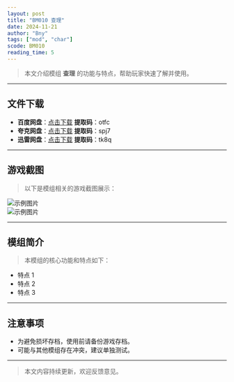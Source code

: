 ```yaml
---
layout: post
title: "BM010 查理"
date: 2024-11-21
author: "Bny"
tags: ["mod", "char"]
scode: BM010
reading_time: 5
---
```


> 本文介绍模组 **查理** 的功能与特点，帮助玩家快速了解并使用。

---





## 文件下载
- **百度网盘**：[点击下载](https://pan.baidu.com/s/16qvTbtFqXywolPHrMIMELw?pwd=otfc)  **提取码**：otfc  
- **夸克网盘**：[点击下载](https://pan.quark.cn/s/be5fefe65e72?pwd=spj7)  **提取码**：spj7  
- **迅雷网盘**：[点击下载](https://pan.xunlei.com/s/VOCCbZWt1cNxT-ot__-kdMM1A1?pwd=tk8q)  **提取码**：tk8q  

---

## 游戏截图
> 以下是模组相关的游戏截图展示：

![示例图片](https://example.com/screenshot1.jpg)  
![示例图片](https://example.com/screenshot2.jpg)

---

## 模组简介
> 本模组的核心功能和特点如下：
- 特点 1
- 特点 2
- 特点 3

---

## 注意事项
- 为避免损坏存档，使用前请备份游戏存档。
- 可能与其他模组存在冲突，建议单独测试。

---

> 本文内容持续更新，欢迎反馈意见。
